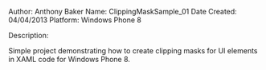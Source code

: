 Author:		Anthony Baker
Name:		ClippingMaskSample_01
Date Created:	04/04/2013
Platform:	Windows Phone 8

Description:

Simple project demonstrating how to create clipping masks for UI elements
in XAML code for Windows Phone 8.
		